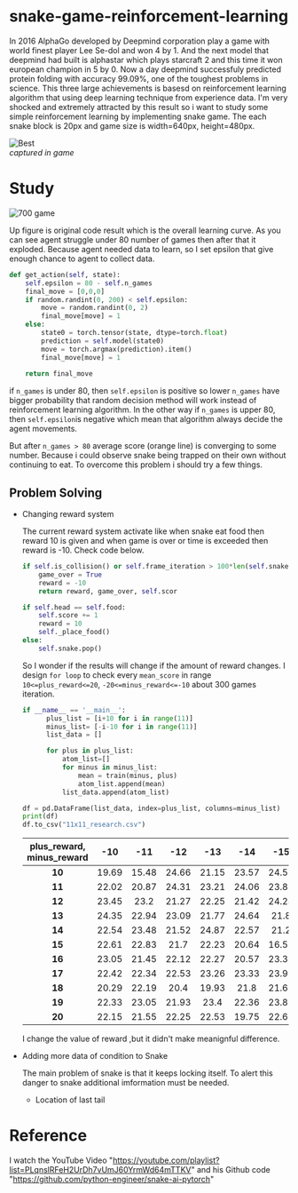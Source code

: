 # snake-game-reinforcement-learning
In 2016 AlphaGo developed by Deepmind corporation play a game with world finest player Lee Se-dol and won 4 by 1. And the next model that deepmind had built is alphastar which plays starcraft 2 and this time it won european champion in 5 by 0. Now a day deepmind successfuly predicted protein folding with accuracy 99.09%, one of the toughest problems in science. This three large achievements is basesd on reinforcement learning algorithm that using deep learning technique from experience data. I'm very shocked and extremely attracted by this result so i want to study some simple reinforcement learning by implementing snake game. The each snake block is 20px and game size is width=640px, height=480px.

![Best](https://user-images.githubusercontent.com/87563747/146955117-a1d34a12-4451-46c4-a414-8a883be99dd8.gif)    
_captured in game_

# Study

![700 game](https://user-images.githubusercontent.com/87563747/146956643-dd3497a5-3c14-4636-bcb6-320eb3eb89ab.png)
          
Up figure is original code result which is the overall learning curve. As you can see agent struggle under 80 number of games then after that it exploded. Because agent needed data to learn, so I set epsilon that give enough chance to agent to collect data. 

```python
def get_action(self, state):
    self.epsilon = 80 - self.n_games
    final_move = [0,0,0]
    if random.randint(0, 200) < self.epsilon:
        move = random.randint(0, 2)
        final_move[move] = 1
    else:
        state0 = torch.tensor(state, dtype=torch.float)
        prediction = self.model(state0)
        move = torch.argmax(prediction).item()
        final_move[move] = 1
        
    return final_move
```
if `n_games` is under 80, then `self.epsilon` is positive so lower `n_games` have bigger probability that random decision method will work instead of reinforcement learning algorithm. In the other way if `n_games` is upper 80, then `self.epsilon`is negative which mean that algorithm always decide the agent movements.

But after `n_games > 80` average score (orange line) is converging to some number. Because i could observe snake being trapped on their own without continuing to eat. To overcome this problem i should try a few things.

## Problem Solving

+ Changing reward system

    The current reward system activate like when snake eat food then reward 10 is given and when game is over or time is exceeded then reward is -10. Check code below.
    
    ```python
    if self.is_collision() or self.frame_iteration > 100*len(self.snake):
        game_over = True
        reward = -10
        return reward, game_over, self.scor
    
    if self.head == self.food:
        self.score += 1
        reward = 10
        self._place_food()
    else:
        self.snake.pop()
    ```
    So I wonder if the results will change if the amount of reward changes. I design `for loop` to check every `mean_score` in range `10<=plus_reward<=20`, `-20<=minus_reward<=-10` about 300 games iteration.
    ```python
    if __name__ == '__main__':
          plus_list = [i+10 for i in range(11)]
          minus_list= [-i-10 for i in range(11)]
          list_data = []

          for plus in plus_list:
              atom_list=[]
              for minus in minus_list:
                  mean = train(minus, plus)
                  atom_list.append(mean)
              list_data.append(atom_list)
    
    df = pd.DataFrame(list_data, index=plus_list, columns=minus_list)
    print(df)
    df.to_csv("11x11_research.csv")
    ```
    | **plus_reward, minus_reward** | **-10** | **-11** | **-12** | **-13** | **-14** | **-15** | **-16** | **-17** | **-18** | **-19** | **-20** |
    | :---: | :---: | :---: | :---: | :---: | :---: | :---: | :---: | :---: | :---: | :---: | :---: |
    | **10** | 19.69 | 15.48 | 24.66 | 21.15 | 23.57 | 24.58 | 20.52 | 23.91 | 23.68 | 22.32 | 18.47 |
    | **11** | 22.02 | 20.87 | 24.31 | 23.21 | 24.06 | 23.88 | 16.97 | 22.3 | 18.76 | 20.89 | 20.4 |
    | **12** | 23.45 | 23.2 | 21.27 | 22.25 | 21.42 | 24.24 | 23.94 | 23.78 | 23.85 | 18.85 | 21.02 |
    | **13** | 24.35 | 22.94 | 23.09 | 21.77 | 24.64 | 21.8 | 22.86 | 22.88 | 23.61 | 20.7 | 23.51 |
    | **14** | 22.54 | 23.48 | 21.52 | 24.87 | 22.57 | 21.2 | 23.63 | 24.31 | 20.97 | 20.57 | 18.0 |
    | **15** | 22.61 | 22.83 | 21.7 | 22.23 | 20.64 | 16.55 | 21.8 | 24.56 | 22.55 | 21.73 | 23.11 |
    | **16** | 23.05 | 21.45 | 22.12 | 22.27 | 20.57 | 23.35 | 24.11 | 22.38 | 23.84 | 21.67 | 23.23 |
    | **17** | 22.42 | 22.34 | 22.53 | 23.26 | 23.33 | 23.92 | 24.21 | 22.46 | 22.44 | 23.4 | 24.73 |
    | **18** | 20.29 | 22.19 | 20.4 | 19.93 | 21.8 | 21.66 | 22.82 | 23.4 | 20.32 | 15.12 | 23.45 |
    | **19** | 22.33 | 23.05 | 21.93 | 23.4 | 22.36 | 23.81 | 21.55 | 17.06 | 23.24 | 21.99 | 18.2 |
    | **20** | 22.15 | 21.55 | 22.25 | 22.53 | 19.75 | 22.63 | 18.88 | 22.55 | 22.29 | 19.84 | 23.05 |
    
    
    I change the value of reward ,but it didn't make meanignful difference.
    

+ Adding more data of condition to Snake

  The main problem of snake is that it keeps locking itself. To alert this danger to snake additional imformation must be needed.

  + Location of last tail

# Reference
I watch the YouTube Video "https://youtube.com/playlist?list=PLqnslRFeH2UrDh7vUmJ60YrmWd64mTTKV" and his Github code "https://github.com/python-engineer/snake-ai-pytorch"
